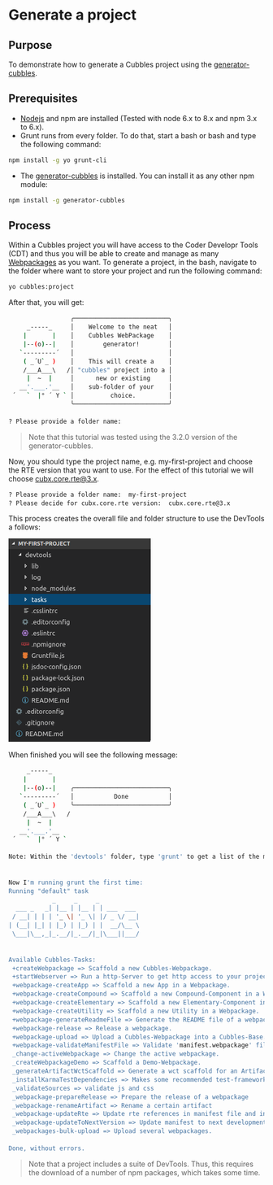 # Generate a project

## Purpose

To demonstrate how to generate a Cubbles project using the [generator-cubbles](https://www.npmjs.com/package/generator-cubbles).

## Prerequisites

* [Nodejs](https://nodejs.org/en/download/) and npm are installed \(Tested with node 6.x to 8.x and npm 3.x to 6.x\).
* Grunt runs from every folder. To do that, start a bash or bash and type the following command:

```bash
npm install -g yo grunt-cli
```

* The [generator-cubbles](https://www.npmjs.com/package/generator-cubbles) is installed. You can install it as any other npm module:

```bash
npm install -g generator-cubbles
```

## Process

Within a Cubbles project you will have access to the Coder Developr Tools (CDT) and thus you will be able to create and manage as many [Webpackages](create-a-webpackage.md) as you want. To generate a project, in the bash, navigate to the folder where want to store your project and run the following command:

```bash
yo cubbles:project
```

After that, you will get:

```bash
                 ╭──────────────────────────╮
     _-----_     │    Welcome to the neat   │
    |       |    │    Cubbles WebPackage    │
    |--(o)--|    │        generator!        │
   `---------´   │                          │
    ( _´U`_ )    │    This will create a    │
    /___A___\   /│ "cubbles" project into a │
     |  ~  |     │      new or existing     │
   __'.___.'__   │    sub-folder of your    │
 ´   `  |° ´ Y ` │          choice.         │
                 ╰──────────────────────────╯

? Please provide a folder name:
```

> Note that this tutorial was tested using the 3.2.0 version of the generator-cubbles.

Now, you should type the project name, e.g. my-first-project and choose the RTE version that you want to use. For the effect of this tutorial we will choose cubx.core.rte@3.x.

```bash
? Please provide a folder name:  my-first-project
? Please decide for cubx.core.rte version:  cubx.core.rte@3.x
```

This process creates the overall file and folder structure to use the DevTools a follows:

![Cubbles project structure](../../assets/images/project_structure.png)

When finished you will see the following message:

```bash
     _-----_     
    |       |    
    |--(o)--|    ╭──────────────────────────╮
   `---------´   │           Done           │
    ( _´U`_ )    ╰──────────────────────────╯
    /___A___\   /
     |  ~  |     
   __'.___.'__   
 ´   `  |° ´ Y ` 

Note: Within the 'devtools' folder, type 'grunt' to get a list of the most important tasks.


Now I'm running grunt the first time:
Running "default" task
            _     _     _ 
  ___ _   _| |__ | |__ | | ___  ___ 
 / __| | | | '_ \| '_ \| |/ _ \/ __|
| (__| |_| | |_) | |_) | |  __/\__ \
 \___|\__,_|_.__/|_.__/|_|\___||___/


Available Cubbles-Tasks:
 +createWebpackage => Scaffold a new Cubbles-Webpackage.
 +startWebserver => Run a http-Server to get http access to your project files and data.
 +webpackage-createApp => Scaffold a new App in a Webpackage.
 +webpackage-createCompound => Scaffold a new Compound-Component in a Webpackage.
 +webpackage-createElementary => Scaffold a new Elementary-Component in a Webpackage.
 +webpackage-createUtility => Scaffold a new Utility in a Webpackage.
 +webpackage-generateReadmeFile => Generate the README file of a webpackage
 +webpackage-release => Release a webpackage.
 +webpackage-upload => Upload a Cubbles-Webpackage into a Cubbles-Base.
 +webpackage-validateManifestFile => Validate 'manifest.webpackage' file.
 _change-activeWebpackage => Change the active webpackage.
 _createWebpackageDemo => Scaffold a Demo-Webpackage.
 _generateArtifactWctScaffold => Generate a wct scaffold for an Artifact.
 _installKarmaTestDependencies => Makes some recommended test-frameworks available.
 _validateSources => validate js and css
 _webpackage-prepareRelease => Prepare the release of a webpackage
 _webpackage-renameArtifact => Rename a certain artifact
 _webpackage-updateRte => Update rte references in manifest file and in artifact files of a webpackage
 _webpackage-updateToNextVersion => Update manifest to next development version
 _webpackages-bulk-upload => Upload several webpackages.

Done, without errors.
```

> Note that a project includes a suite of DevTools. Thus, this requires the download of a number of npm packages, which takes some time.

